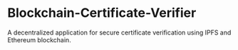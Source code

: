 # Blockchain-Certificate-Verifier
A decentralized application for secure certificate verification using IPFS and Ethereum blockchain.

